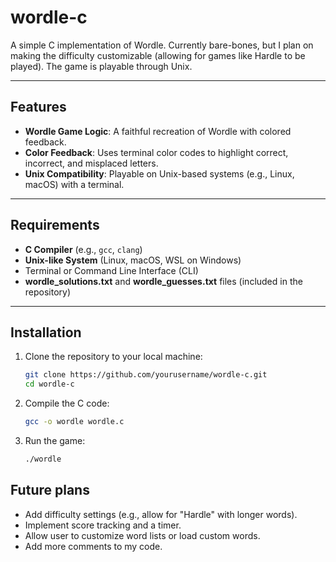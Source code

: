 # wordle-c

A simple C implementation of Wordle. Currently bare-bones, but I plan on making the difficulty customizable (allowing for games like Hardle to be played). The game is playable through Unix.

---

## Features
- **Wordle Game Logic**: A faithful recreation of Wordle with colored feedback.
- **Color Feedback**: Uses terminal color codes to highlight correct, incorrect, and misplaced letters.
- **Unix Compatibility**: Playable on Unix-based systems (e.g., Linux, macOS) with a terminal.

---

## Requirements

- **C Compiler** (e.g., `gcc`, `clang`)
- **Unix-like System** (Linux, macOS, WSL on Windows)
- Terminal or Command Line Interface (CLI)
- **wordle_solutions.txt** and **wordle_guesses.txt** files (included in the repository)

---

## Installation

1. Clone the repository to your local machine:

   ```bash
   git clone https://github.com/yourusername/wordle-c.git
   cd wordle-c

2. Compile the C code:

   ```bash
   gcc -o wordle wordle.c

3. Run the game:

   ```bash
   ./wordle

## Future plans
  - Add difficulty settings (e.g., allow for "Hardle" with longer words).
  - Implement score tracking and a timer.
  - Allow user to customize word lists or load custom words.
  - Add more comments to my code.



